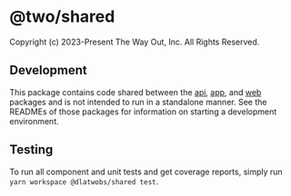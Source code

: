 # @two/shared

Copyright (c) 2023-Present The Way Out, Inc. All Rights Reserved.

## Development

This package contains code shared between the [api](../api/README.md), [app](../app/README.md), and [web](../web/README.md) packages and is not intended to run in a standalone manner. See the READMEs of those packages for information on starting a development environment.

## Testing

To run all component and unit tests and get coverage reports, simply run `yarn workspace @dlatwobs/shared test`.
